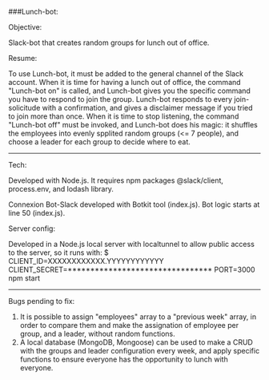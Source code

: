 ###Lunch-bot: 

Objective:

Slack-bot that creates random groups for lunch out of office. 

Resume: 

To use Lunch-bot, it must be added to the general channel of the Slack account. 
When it is time for having a lunch out of office, the command "Lunch-bot on" is called, and Lunch-bot gives you the specific command you have to respond to join the group. 
Lunch-bot responds to every join-solicitude with a confirmation, and gives a disclaimer message if you tried to join more than once. 
When it is time to stop listening, the command "Lunch-bot off" must be invoked, and Lunch-bot does his magic: it shuffles the employees into evenly spplited random groups (<= 7 people), and choose a leader for each group to decide where to eat. 

----------------------------------------------------------------
Tech: 

Developed with Node.js. 
It requires npm packages @slack/client, process.env, and lodash library.

Connexion Bot-Slack developed with Botkit tool (index.js).
Bot logic starts at line 50 (index.js).

Server config: 

Developed in a Node.js local server with localtunnel to allow public access to the server, so it runs with:
$ CLIENT_ID=XXXXXXXXXXXX.YYYYYYYYYYYY CLIENT_SECRET=******************************** PORT=3000 npm start

----------------------------------------------------------------
Bugs pending to fix: 

  1) It is possible to assign "employees" array to a "previous week" array, in order to compare them and make the assignation of employee per group, and a leader, without random functions. 
  2) A local database (MongoDB, Mongoose) can be used to make a CRUD with the groups and leader configuration every week, and apply specific functions to ensure everyone has the opportunity to lunch with everyone. 
